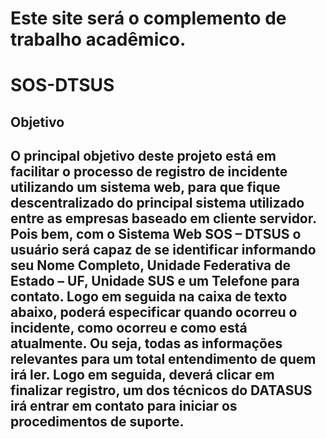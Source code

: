 # 
# Este site será o complemento de trabalho acadêmico.
# SOS-DTSUS
## Objetivo
## O principal objetivo deste projeto está em facilitar o processo de registro de incidente utilizando um sistema web, para que fique descentralizado do principal sistema utilizado entre as empresas baseado em cliente servidor. Pois bem, com o Sistema Web SOS – DTSUS o usuário será capaz de se identificar informando seu Nome Completo, Unidade Federativa de Estado – UF, Unidade SUS e um Telefone para contato. Logo em seguida na caixa de texto abaixo, poderá especificar quando ocorreu o incidente, como ocorreu e como está atualmente. Ou seja, todas as informações relevantes para um total entendimento de quem irá ler. Logo em seguida, deverá clicar em finalizar registro, um dos técnicos do DATASUS irá entrar em contato para iniciar os procedimentos de suporte.
